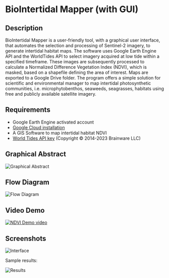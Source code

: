 # BioIntertidal Mapper (with GUI)

## Description
BioIntertidal Mapper is a user-friendly tool, with a graphical user interface, that automates the selection and processing of Sentinel-2 imagery, to generate intertidal habitat maps. The software uses Google Earth Engine API and the WorldTides API to select imagery acquired at low tide within a specified timeframe. These images are subsequently processed to calculate a Normalized Difference Vegetation Index (NDVI), which is masked, based on a shapefile defining the area of interest. Maps are exported to a Google Drive folder. The program offers a simple solution for scientific and environmental manager to map intertidal photosynthetic communities, i.e. microphytobenthos, seaweeds, seagrasses, habitats using free and publicly available satellite imagery. 

## Requirements
- Google Earth Engine activated account
- [Google Cloud installation](https://dl.google.com/dl/cloudsdk/channels/rapid/GoogleCloudSDKInstaller.exe?hl=es-419)
- A GIS Software to map intertidal habitat NDVI
- [World Tides API key](https://www.worldtides.info/home) (Copyright © 2014-2023 Brainware LLC)

## Graphical Abstract

![Graphical Abstract](https://github.com/sharpae/NDVI_S2_IntertidalMapping_GUI/blob/main/screenshots/graphical_abstract.png?raw=true)

## Flow Diagram

![Flow Diagram](https://github.com/sharpae/NDVI_S2_IntertidalMapping_GUI/blob/main/screenshots/Fig2.png?raw=true)

## Video Demo

[![NDVI Demo video](https://img.youtube.com/vi/OvQ1_HlO3IM/0.jpg)](https://youtu.be/OvQ1_HlO3IM)

## Screenshots

![Interface](https://github.com/sharpae/NDVI_S2_IntertidalMapping_GUI/blob/main/screenshots/Fig1.png?raw=true)

Sample results:

![Results](https://github.com/sharpae/NDVI_S2_IntertidalMapping_GUI/blob/main/screenshots/Fig3.png?raw=true)

